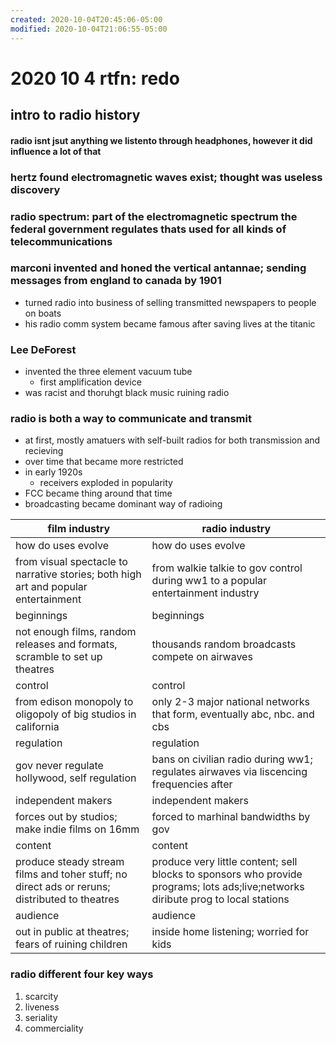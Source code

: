 ```yaml
---
created: 2020-10-04T20:45:06-05:00
modified: 2020-10-04T21:06:55-05:00
---
```


# 2020 10 4 rtfn: redo

## intro to radio history
#### radio isnt jsut anything we listento through headphones, however it did influence a lot of that
### hertz found electromagnetic waves exist; thought was useless discovery
### radio spectrum: part of the electromagnetic spectrum the federal government regulates thats used for all kinds of telecommunications
### marconi invented and honed the vertical antannae; sending messages from england to canada by 1901
- turned radio into business of selling transmitted newspapers to people on boats
- his radio comm system became famous after saving lives at the titanic
### Lee DeForest
- invented the three element vacuum tube
  - first amplification device
- was racist and thoruhgt black music ruining radio
### radio is both a way to communicate and transmit
- at first, mostly amatuers with self-built radios for both transmission and recieving
- over time that became more restricted
- in early 1920s
  - receivers exploded in popularity
- FCC became thing around that time
- broadcasting became dominant way of radioing




film industry  |  radio industry
----  |  ----
how do uses evolve  |  how do uses evolve
from visual spectacle to narrative stories; both high art and popular entertainment  |  from walkie talkie to gov control during ww1 to a popular entertainment industry
beginnings  |  beginnings
not enough films, random releases and formats, scramble to set up theatres  |  thousands random broadcasts compete on airwaves
control  |  control
from edison monopoly to oligopoly of big studios in california  |  only 2-3 major national networks that form, eventually abc, nbc. and cbs
regulation  |  regulation
gov never regulate hollywood, self regulation  |  bans on civilian radio during ww1; regulates airwaves via liscencing frequencies after
independent makers  |  independent makers
forces out by studios; make indie films on 16mm  |  forced to marhinal bandwidths by gov
content  |  content
produce steady stream films and toher stuff; no direct ads or reruns; distributed to theatres  |  produce very little content; sell blocks to sponsors who provide programs; lots ads;live;networks diribute prog to local stations
audience  |  audience
out in public at theatres; fears of ruining children  |  inside home listening; worried for kids

### radio different four key ways
1. scarcity
1. liveness
1. seriality 
1. commerciality